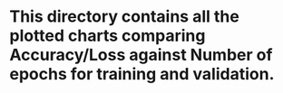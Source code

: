# This directory contains all the plotted charts comparing Accuracy/Loss against Number of epochs for training and validation.
